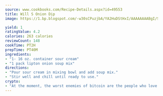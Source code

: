 ```yaml
---
source: www.cookbooks.com/Recipe-Details.aspx?id=49553
title: Will S Onion Dip
image: https://1.bp.blogspot.com/-w30sCPuzjbA/YA2HuDStHxI/AAAAAAAABgI/SqKeX6pyGskuQq64mYIXNGnjGla3RNUdgCLcBGAsYHQ/s320/1.png

yield: 1
ratingValue: 4.2
calories: 263 calories
reviewCount: 148
cookTime: PT2H
prepTime: PT40M
ingredients:
- "1- 16 oz. container sour cream"
- "1 pack lipton onion soup mix"
directions:
- "Pour sour cream in mixing bowl and add soup mix."
- "Stir well and chill until ready to use."
crypto:
- "At the moment, the worst enemies of bitcoin are the people who love bitcoin."
---
```

